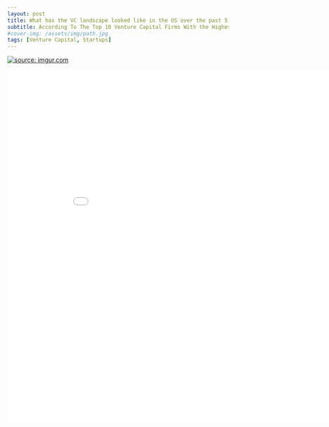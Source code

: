```yaml
---
layout: post
title: What has the VC landscape looked like in the US over the past 5 years? 
subtitle: According To The Top 10 Venture Capital Firms With the Highest Win Ratio 
#cover-img: /assets/img/path.jpg
tags: [Venture Capital, Startups]
---
```

<a href="https://imgur.com/qr6qpMQ"><img src="https://i.imgur.com/qr6qpMQ.jpg" title="source: imgur.com" /></a>





<iframe width="900" height="800" frameborder="0" scrolling="no" src="//plotly.com/~noah40povis/1.embed"></iframe>
